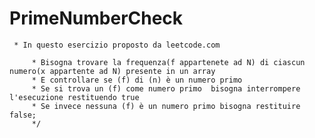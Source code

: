 # PrimeNumberCheck
     * In questo esercizio proposto da leetcode.com
     
         * Bisogna trovare la frequenza(f appartenete ad N) di ciascun numero(x appartente ad N) presente in un array
         * E controllare se (f) di (n) è un numero primo
         * Se si trova un (f) come numero primo  bisogna interrompere l'esecuzione restituendo true
         * Se invece nessuna (f) è un numero primo bisogna restituire false;
         */
